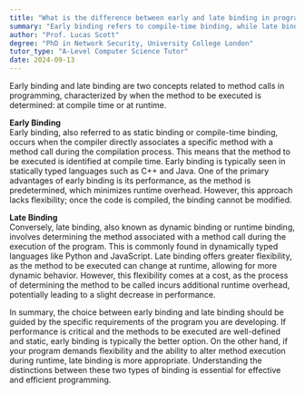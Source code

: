 ```yaml
---
title: "What is the difference between early and late binding in programming languages?"
summary: "Early binding refers to compile-time binding, while late binding refers to runtime binding, both dealing with method calls in programming."
author: "Prof. Lucas Scott"
degree: "PhD in Network Security, University College London"
tutor_type: "A-Level Computer Science Tutor"
date: 2024-09-13
---
```


Early binding and late binding are two concepts related to method calls in programming, characterized by when the method to be executed is determined: at compile time or at runtime.

**Early Binding**  
Early binding, also referred to as static binding or compile-time binding, occurs when the compiler directly associates a specific method with a method call during the compilation process. This means that the method to be executed is identified at compile time. Early binding is typically seen in statically typed languages such as C++ and Java. One of the primary advantages of early binding is its performance, as the method is predetermined, which minimizes runtime overhead. However, this approach lacks flexibility; once the code is compiled, the binding cannot be modified.

**Late Binding**  
Conversely, late binding, also known as dynamic binding or runtime binding, involves determining the method associated with a method call during the execution of the program. This is commonly found in dynamically typed languages like Python and JavaScript. Late binding offers greater flexibility, as the method to be executed can change at runtime, allowing for more dynamic behavior. However, this flexibility comes at a cost, as the process of determining the method to be called incurs additional runtime overhead, potentially leading to a slight decrease in performance.

In summary, the choice between early binding and late binding should be guided by the specific requirements of the program you are developing. If performance is critical and the methods to be executed are well-defined and static, early binding is typically the better option. On the other hand, if your program demands flexibility and the ability to alter method execution during runtime, late binding is more appropriate. Understanding the distinctions between these two types of binding is essential for effective and efficient programming.
    